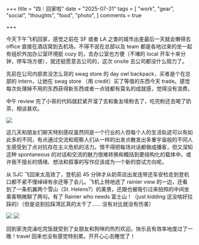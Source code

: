 +++
title = "四｜回家啦"
date = "2025-07-31"
tags = [
    "work",
    "gear",
    "social",
    "thoughts",
    "food",
    "photo",
]
comments = true

+++

今天下午飞机回家，感觉之前在 SF 或者 LA 之类的城市出差最后一天就会懒得去 office 直接在酒店窝到去机场。不得不说在总部以及 team 都是各地过来的坐一起有组织外加办公室环境挺 cozy 的，去办公室也方便（不堵的 local 开车十来分钟，停车场方便），就还挺愿意去公司的，这次 onsite 去公司都没什么阻力了。

先前在公司内部卖没怎么背的 swag store 的 day owl backpack，买者是个在总部的 intern，让她在 swag store （用 credit）买了等值的东西今天 trade。感觉每次处理掉不用的东西获得新东西或者一点钱都有莫名的成就感，觉得没有浪费。

中午 review 完了小哥的代码就赶紧开溜了去和象友嗦粉去了，吃完粉还去喝了奶茶，相谈甚欢。

![](https://media.douchi.space/douchi/media_attachments/files/114/951/870/921/529/921/original/3f689f4f2deb0e9e.png)

这几天和朋友们聊天特别感叹虽然同是一个行业的人但每个人的生活轨迹可以有如此多的不同，有点通过交流和观察人们从一样的出发点散发出多重宇宙般的不同人生感受到了点对抗存在主义危机的活力。恨不得把每场对话都做成播客，但又深知这种 spontaneous 的对话和交流的魅力很难转换和概括到更结构化的载体中。或许我不擅长的情绪、想法和叙事的写作应该成为一个新的尝试方向呢。

从 SJC 飞回来太高效了，登机前 45 分钟才从奶茶店出发连带还车安检走到登机口都不紧不慢绰绰有余还等了会儿。飞机上特地选了 rainier view 的一边，还看到了一条机翼两个雪山（St. Helens?）的美景，还跟也被吸引过来拍照的中间坐乘客稍微聊了两句。有了 Rainier who needs 富士山！（just kidding 这没啥好拉踩的）（但是说到拉踩湾区真的太干了…… 没有对比就没有伤害）

![](https://media.douchi.space/douchi/media_attachments/files/114/950/797/511/827/270/original/2d2f351010a3069f.jpg)
![](https://media.douchi.space/douchi/media_attachments/files/114/950/797/511/543/649/original/29622556ca9ce7d1.jpg)

回到家洗完澡吃完饭就受到了女朋友和狗咪的热烈欢迎。快乐且有效率地度过了一晚！travel 回来也没有感觉特别累。开开心心去睡觉了！